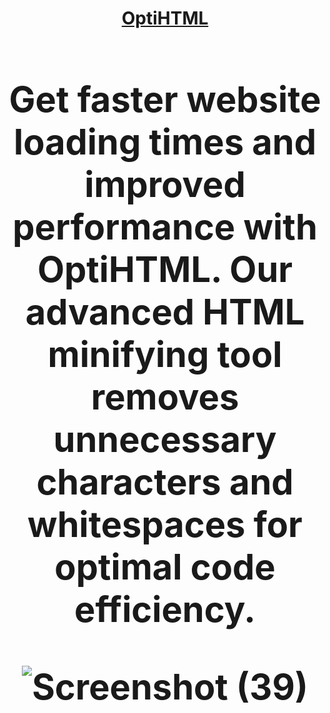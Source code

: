 <h1 align='center'><a href="https://opti-html.vercel.app/" target="blank">OptiHTML<a/><h1/>
<p>Get faster website loading times and improved performance with OptiHTML. Our advanced HTML minifying tool removes unnecessary characters and whitespaces for optimal code efficiency.<p/>


![Screenshot (39)](https://user-images.githubusercontent.com/104786100/214239151-1be0be96-629a-450a-94f0-092b0b86df88.png)
